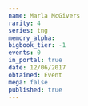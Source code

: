 ```yaml
---
name: Marla McGivers
rarity: 4
series: tng
memory_alpha:
bigbook_tier: -1
events: 0
in_portal: true
date: 12/06/2017
obtained: Event
mega: false
published: true
---
```



